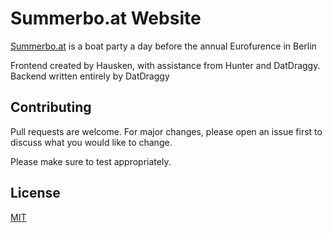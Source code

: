 # Summerbo.at Website

[Summerbo.at](https://summerbo.at) is a boat party a day before the annual Eurofurence in Berlin

Frontend created by Hausken, with assistance from Hunter and DatDraggy.
Backend written entirely by DatDraggy

## Contributing
Pull requests are welcome. For major changes, please open an issue first to discuss what you would like to change.

Please make sure to test appropriately.

## License
[MIT](LICSENSE.md)